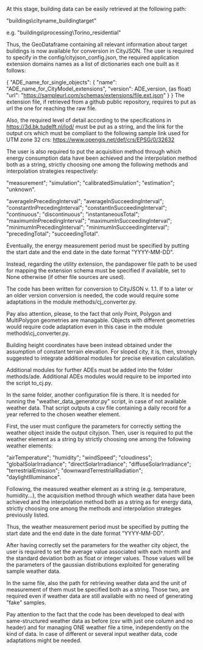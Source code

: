 At this stage, building data can be easily retrieved at the following path:

"buildings\cityname_buildingtarget"

e.g. "buildings\processing\Torino_residential"

Thus, the GeoDataframe containing all relevant information about target buildings is now available for conversion in CityJSON. 
The user is required to specify in the config/cityjson_config.json, the required application extension domains names as a list of dictionaries each one built as it follows:

{
  "ADE_name_for_single_objects": {
    "name": "ADE_name_for_CityModel_extensions",
    "version": ADE_version, (as float)
    "url": "https://sampleurl.com/schemas/extensions/file.ext.json"
  }
}
The extension file, if retrieved from a github public repository, requires to put as url the one for reaching the raw file.

Also, the required level of detail according to the specifications in https://3d.bk.tudelft.nl/lod/ must be put as a string, 
and the link for the output crs which must be compliant to the following sample link used for UTM zone 32 crs:
https://www.opengis.net/def/crs/EPSG/0/32632

The user is also required to put the acquisition method through which energy consumption data have been achieved and the interpolation method both as a string, 
strictly choosing one among the following methods and interpolation strategies respectively:

  "measurement";
  "simulation";
  "calibratedSimulation";
  "estimation";
  "unknown".

  "averageInPrecedingInterval";
  "averageInSucceedingInterval";
  "constantInPrecedingInterval";
  "constantInSucceedingInterval";
  "continuous";
  "discontinuous";
  "instantaneousTotal";
  "maximumInPrecedingInterval";
  "maximumInSucceedingInterval";
  "minimumInPrecedingInterval";
  "minimumInSucceedingInterval";
  "precedingTotal";
  "succeedingTotal".

Eventually, the energy measurement period must be specified by putting the start date and the end date in the date format "YYYY-MM-DD".

Instead, regarding the utility extension, the pandapower file path to be used for mapping the extension schema must be specified if available, set to None otherwise (if other file sources are used).

The code has been written for conversion to CityJSON v. 1.1. 
If to a later or an older version conversion is needed, the code would require some adaptations in the module methods/cj_converter.py.

Pay also attention, please, to the fact that only Point, Polygon and MultiPolygon geometries are managable. 
Objects with different geometries would require code adaptation even in this case in the module methods\cj_converter.py.

Building height coordinates have been instead obtained under the assumption of constant terrain elevation. 
For sloped city, it is, then, strongly suggested to integrate additional modules for precise elevation calculation. 

Additional modules for further ADEs must be added into the folder methods/ade. 
Additional ADEs modules would require to be imported into the script to_cj.py.

In the same folder, another configuration file is there. 
It is needed for running the "weather_data_generator.py" script, in case of not available weather data.
That script outputs a csv file containing a daily record for a year referred to the chosen weather element.

First, the user must configure the parameters for correctly setting the weather object inside the output cityjson.
Then, user is required to put the weather element as a string by strictly choosing one among the following weather elements:
  
  "airTemperature";
  "humidity";
  "windSpeed";
  "cloudiness";
  "globalSolarIrradiance";
  "directSolarIrradiance";
  "diffuseSolarIrradiance";
  "terrestrialEmission";
  "downwardTerrestrialRadiation";
  "daylightIlluminance".

Following, the measured weather element as a string (e.g. temperature, humidity...), the acquisition method through which weather data have been achieved and the interpolation method both as a string
as for energy data, strictly choosing one among the methods and interpolation strategies previously listed.

Thus, the weather measurement period must be specified by putting the start date and the end date in the date format "YYYY-MM-DD".

After having correctly set the parameters for the weather city object, the user is required to set the average value associated with each month and the standard deviation both as float or integer values.
Those values will be the parameters of the gaussian distributions exploited for generating sample weather data.

In the same file, also the path for retrieving weather data and the unit of measurement of them must be specified both as a string.
Those two, are required even if weather data are still available with no need of generating "fake" samples.

Pay attention to the fact that the code has been developed to deal with same-structured weather data as before  (csv with just one column and no header) and for managing ONE weather file a time, independently on the kind of data.
In case of different or several input weather data, code adaptations might be needed.